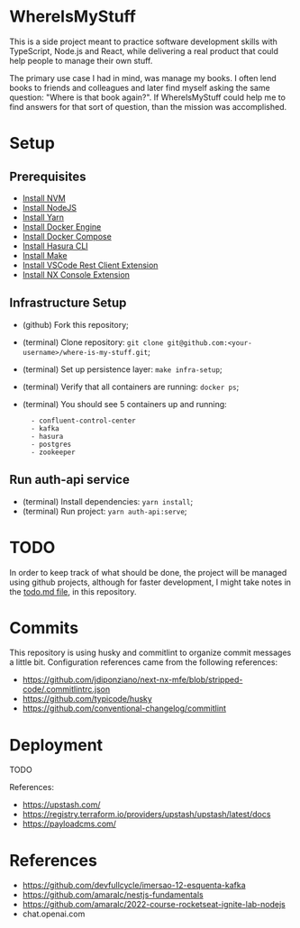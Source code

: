# WhereIsMyStuff

This is a side project meant to practice software development skills with TypeScript, Node.js and React, while delivering a real product that could help people to manage their own stuff.

The primary use case I had in mind, was manage my books. I often lend books to friends and colleagues and later find myself asking the same question: "Where is that book again?". If WhereIsMyStuff could help me to find answers for that sort of question, than the mission was accomplished.

# Setup

## Prerequisites

- [Install NVM]()
- [Install NodeJS]()
- [Install Yarn]()
- [Install Docker Engine]()
- [Install Docker Compose]()
- [Install Hasura CLI]()
- [Install Make]()
- [Install VSCode Rest Client Extension]()
- [Install NX Console Extension]()

## Infrastructure Setup

- (github) Fork this repository;
- (terminal) Clone repository: `git clone git@github.com:<your-username>/where-is-my-stuff.git`;
- (terminal) Set up persistence layer: `make infra-setup`;
- (terminal) Verify that all containers are running: `docker ps`;
- (terminal) You should see 5 containers up and running:

  ```
    - confluent-control-center
    - kafka
    - hasura
    - postgres
    - zookeeper
  ```

## Run auth-api service

- (terminal) Install dependencies: `yarn install`;
- (terminal) Run project: `yarn auth-api:serve`;

# TODO

In order to keep track of what should be done, the project will be managed using github projects, although for faster development, I might take notes in the [todo.md file](./docs/todo.md), in this repository.

# Commits

This repository is using husky and commitlint to organize commit messages a little bit. Configuration references came from the following references:

- https://github.com/jdiponziano/next-nx-mfe/blob/stripped-code/.commitlintrc.json
- https://github.com/typicode/husky
- https://github.com/conventional-changelog/commitlint

# Deployment

TODO

References:

- https://upstash.com/
- https://registry.terraform.io/providers/upstash/upstash/latest/docs
- https://payloadcms.com/

# References

- https://github.com/devfullcycle/imersao-12-esquenta-kafka
- https://github.com/amaralc/nestjs-fundamentals
- https://github.com/amaralc/2022-course-rocketseat-ignite-lab-nodejs
- chat.openai.com
